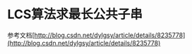 # LCS算法求最长公共子串

参考文档[http://blog.csdn.net/dylgsy/article/details/8235778](http://blog.csdn.net/dylgsy/article/details/8235778)